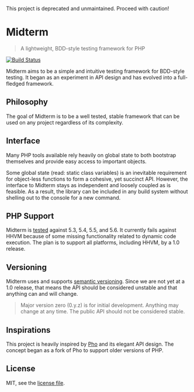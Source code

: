 This project is deprecated and unmaintained. Proceed with caution!

Midterm
=======
>A lightweight, BDD-style testing framework for PHP

[![Build Status][badge]][travis]

[badge]: https://travis-ci.org/ciarand/midterm.png
[travis]: https://travis-ci.org/ciarand/midterm

Midterm aims to be a simple and intuitive testing framework for BDD-style
testing. It began as an experiment in API design and has evolved into a
full-fledged framework.

Philosophy
----------
The goal of Midterm is to be a well tested, stable framework that can be used on
any project regardless of its complexity.

Interface
---------
Many PHP tools available rely heavily on global state to both bootstrap
themselves and provide easy access to important objects.

Some global state (read: static class variables) is an inevitable requirement
for object-less functions to form a cohesive, yet succinct API. However, the
interface to Midterm stays as independent and loosely coupled as is feasible. As
a result, the library can be included in any build system without shelling out
to the console for a new command.

PHP Support
-----------
Midterm is [tested][travis] against 5.3, 5.4, 5.5, and 5.6. It currently fails
against HHVM because of some missing functionality related to dynamic code
execution. The plan is to support all platforms, including HHVM, by a 1.0
release.

Versioning
----------
Midterm uses and supports [semantic versioning][semver]. Since we are not yet at
a 1.0 release, that means the API should be considered unstable and that
anything can and will change.

>Major version zero (0.y.z) is for initial development. Anything may change at
>any time. The public API should not be considered stable.

[semver]: http://semver.org/

Inspirations
------------
This project is heavily inspired by [Pho][] and its elegant API design. The
concept began as a fork of Pho to support older versions of PHP.

[Pho]: https://github.com/danielstjules/pho

License
-------
MIT, see the [license file][license].

[license]: /LICENSE
